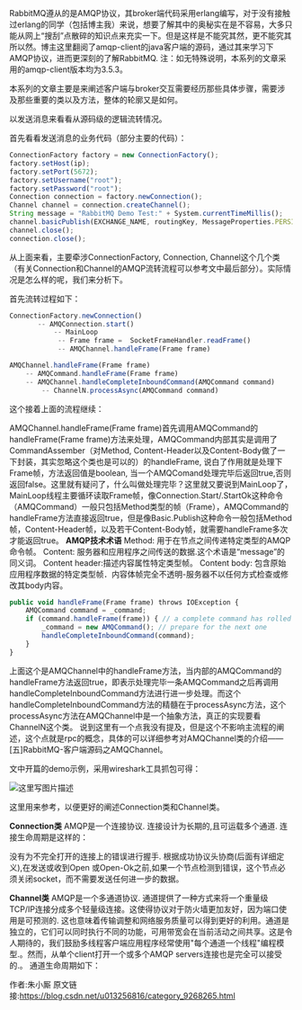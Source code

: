 RabbitMQ遵从的是AMQP协议，其broker端代码采用erlang编写，对于没有接触过erlang的同学（包括博主我）来说，想要了解其中的奥秘实在是不容易，大多只能从网上“搜刮”点散碎的知识点来充实一下。但是这样是不能究其然，更不能究其所以然。博主这里翻阅了amqp-client的java客户端的源码，通过其来学习下AMQP协议，进而更深刻的了解RabbitMQ.
注：如无特殊说明，本系列的文章采用的amqp-client版本均为3.5.3。

本系列的文章主要是来阐述客户端与broker交互需要经历那些具体步骤，需要涉及那些重要的类以及方法，整体的轮廓又是如何。

以发送消息来看看从源码级的逻辑流转情况。

首先看看发送消息的业务代码（部分主要的代码）：
```js 
ConnectionFactory factory = new ConnectionFactory();
factory.setHost(ip);
factory.setPort(5672);
factory.setUsername("root");
factory.setPassword("root");
Connection connection = factory.newConnection();
Channel channel = connection.createChannel();
String message = "RabbitMQ Demo Test:" + System.currentTimeMillis();
channel.basicPublish(EXCHANGE_NAME, routingKey, MessageProperties.PERSISTENT_TEXT_PLAIN, message.getBytes());
channel.close();
connection.close();
```

从上面来看，主要牵涉ConnectionFactory, Connection, Channel这个几个类（有关Connection和Channel的AMQP流转流程可以参考文中最后部分）。实际情况是怎么样的呢，我们来分析下。

首先流转过程如下：
```js 
ConnectionFactory.newConnection()
       -- AMQConnection.start()
           -- MainLoop
			-- Frame frame =  SocketFrameHandler.readFrame()
			-- AMQChannel.handleFrame(Frame frame)
```

```js 
AMQChannel.handleFrame(Frame frame)
	-- AMQCommand.handleFrame(Frame frame) 
	-- AMQChannel.handleCompleteInboundCommand(AMQCommand command)
		-- ChannelN.processAsync(AMQCommand command)
```

这个接着上面的流程继续：

AMQChannel.handleFrame(Frame frame)首先调用AMQCommand的handleFrame(Frame frame)方法来处理，AMQCommand内部其实是调用了CommandAssember（对Method, Content-Header以及Content-Body做了一下封装，其实忽略这个类也是可以的）的handleFrame, 说白了作用就是处理下Frame帧，方法返回值是boolean, 当一个AMQComand处理完毕后返回true,否则返回false。这里就有疑问了，什么叫做处理完毕？这里就又要说到MainLoop了，MainLoop线程主要循环读取Frame帧，像Connection.Start/.StartOk这种命令（AMQCommand）一般只包括Method类型的帧（Frame），AMQCommand的handleFrame方法直接返回true，但是像Basic.Publish这种命令一般包括Method帧，Content-Header帧，以及若干Content-Body帧，就需要handleFrame多次才能返回true。
**AMQP技术术语**
Method: 用于在节点之间传递特定类型的AMQP命令帧。
Content: 服务器和应用程序之间传送的数据.这个术语是“message”的同义词。
Content header:描述内容属性特定类型帧。
Content body: 包含原始应用程序数据的特定类型帧．内容体帧完全不透明-服务器不以任何方式检查或修改其body内容。
 
```js 
public void handleFrame(Frame frame) throws IOException {
    AMQCommand command = _command;
    if (command.handleFrame(frame)) { // a complete command has rolled off the assembly line
        _command = new AMQCommand(); // prepare for the next one
        handleCompleteInboundCommand(command);
    }
}
```

上面这个是AMQChannel中的handleFrame方法，当内部的AMQCommand的handleFrame方法返回true，即表示处理完毕一条AMQCommand之后再调用handleCompleteInboundCommand方法进行进一步处理。而这个handleCompleteInboundCommand方法的精髓在于processAsync方法，这个processAsync方法在AMQChannel中是一个抽象方法，真正的实现要看ChannelN这个类。
说到这里有一个点我没有提及，但是这个不影响主流程的阐述，这个点就是rpc的概念，具体的可以详细参考对AMQChannel类的介绍——[五]RabbitMQ-客户端源码之AMQChannel。

文中开篇的demo示例，采用wireshark工具抓包可得：

![这里写图片描述](https://gitee.com/hezhiyuan007/java-study/raw/master/images/rabbitmqSC/bbb97de3-8322-4b2d-8f93-eeb03f6eba0a.png)

这里用来参考，以便更好的阐述Connection类和Channel类。

**Connection类**
AMQP是一个连接协议. 连接设计为长期的,且可运载多个通道. 连接生命周期是这样的：

没有为不完全打开的连接上的错误进行握手. 根据成功协议头协商(后面有详细定义),在发送或收到Open 或Open-Ok之前,如果一个节点检测到错误，这个节点必须关闭socket，而不需要发送任何进一步的数据。

**Channel类**
AMQP是一个多通道协议. 通道提供了一种方式来将一个重量级TCP/IP连接分成多个轻量级连接。这使得协议对于防火墙更加友好，因为端口使用是可预测的. 这也意味着传输调整和网络服务质量可以得到更好的利用。通道是独立的，它们可以同时执行不同的功能，可用带宽会在当前活动之间共享。这是令人期待的，我们鼓励多线程客户端应用程序经常使用"每个通道一个线程"编程模型.。然而，从单个client打开一个或多个AMQP servers连接也是完全可以接受的.。
通道生命周期如下：

作者:朱小厮  原文链接:https://blog.csdn.net/u013256816/category_9268265.html
